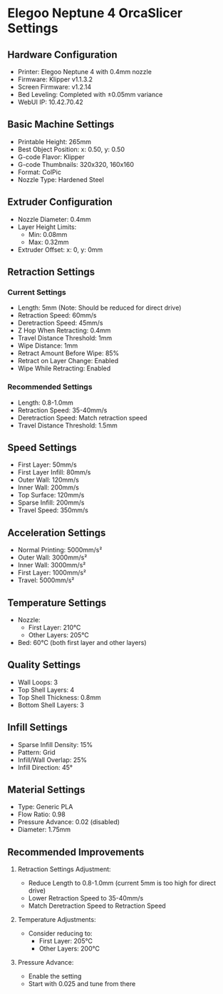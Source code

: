 # Elegoo Neptune 4 OrcaSlicer Settings

## Hardware Configuration
- Printer: Elegoo Neptune 4 with 0.4mm nozzle
- Firmware: Klipper v1.1.3.2
- Screen Firmware: v1.2.14
- Bed Leveling: Completed with ±0.05mm variance
- WebUI IP: 10.42.70.42

## Basic Machine Settings
- Printable Height: 265mm
- Best Object Position: x: 0.50, y: 0.50
- G-code Flavor: Klipper
- G-code Thumbnails: 320x320, 160x160
- Format: ColPic
- Nozzle Type: Hardened Steel

## Extruder Configuration
- Nozzle Diameter: 0.4mm
- Layer Height Limits:
  - Min: 0.08mm
  - Max: 0.32mm
- Extruder Offset: x: 0, y: 0mm

## Retraction Settings
### Current Settings
- Length: 5mm (Note: Should be reduced for direct drive)
- Retraction Speed: 60mm/s
- Deretraction Speed: 45mm/s
- Z Hop When Retracting: 0.4mm
- Travel Distance Threshold: 1mm
- Wipe Distance: 1mm
- Retract Amount Before Wipe: 85%
- Retract on Layer Change: Enabled
- Wipe While Retracting: Enabled

### Recommended Settings
- Length: 0.8-1.0mm
- Retraction Speed: 35-40mm/s
- Deretraction Speed: Match retraction speed
- Travel Distance Threshold: 1.5mm

## Speed Settings
- First Layer: 50mm/s
- First Layer Infill: 80mm/s
- Outer Wall: 120mm/s
- Inner Wall: 200mm/s
- Top Surface: 120mm/s
- Sparse Infill: 200mm/s
- Travel Speed: 350mm/s

## Acceleration Settings
- Normal Printing: 5000mm/s²
- Outer Wall: 3000mm/s²
- Inner Wall: 3000mm/s²
- First Layer: 1000mm/s²
- Travel: 5000mm/s²

## Temperature Settings
- Nozzle:
  - First Layer: 210°C
  - Other Layers: 205°C
- Bed: 60°C (both first layer and other layers)

## Quality Settings
- Wall Loops: 3
- Top Shell Layers: 4
- Top Shell Thickness: 0.8mm
- Bottom Shell Layers: 3

## Infill Settings
- Sparse Infill Density: 15%
- Pattern: Grid
- Infill/Wall Overlap: 25%
- Infill Direction: 45°

## Material Settings
- Type: Generic PLA
- Flow Ratio: 0.98
- Pressure Advance: 0.02 (disabled)
- Diameter: 1.75mm

## Recommended Improvements

1. Retraction Settings Adjustment:
   - Reduce Length to 0.8-1.0mm (current 5mm is too high for direct drive)
   - Lower Retraction Speed to 35-40mm/s
   - Match Deretraction Speed to Retraction Speed

2. Temperature Adjustments:
   - Consider reducing to:
     - First Layer: 205°C
     - Other Layers: 200°C

3. Pressure Advance:
   - Enable the setting
   - Start with 0.025 and tune from there